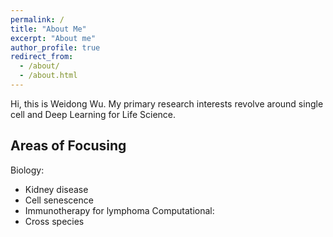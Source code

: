 ```yaml
---
permalink: /
title: "About Me"
excerpt: "About me"
author_profile: true
redirect_from: 
  - /about/
  - /about.html
---
```


Hi, this is Weidong Wu. My primary research interests revolve around single cell  and Deep Learning for Life Science.

## Areas of Focusing
Biology:
- Kidney disease 
- Cell senescence 
- Immunotherapy for lymphoma
Computational: 
- Cross species 

